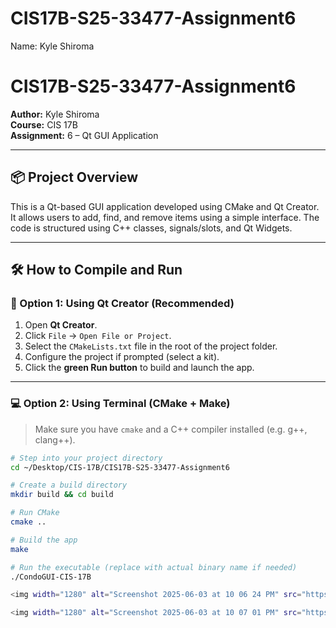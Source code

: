 # CIS17B-S25-33477-Assignment6

Name: Kyle Shiroma


# CIS17B-S25-33477-Assignment6

**Author:** Kyle Shiroma  
**Course:** CIS 17B  
**Assignment:** 6 – Qt GUI Application  

---

## 📦 Project Overview

This is a Qt-based GUI application developed using CMake and Qt Creator. It allows users to add, find, and remove items using a simple interface. The code is structured using C++ classes, signals/slots, and Qt Widgets.

---

## 🛠️ How to Compile and Run

### 🧰 Option 1: Using Qt Creator (Recommended)
1. Open **Qt Creator**.
2. Click `File` → `Open File or Project`.
3. Select the `CMakeLists.txt` file in the root of the project folder.
4. Configure the project if prompted (select a kit).
5. Click the **green Run button** to build and launch the app.

---

### 💻 Option 2: Using Terminal (CMake + Make)
> Make sure you have `cmake` and a C++ compiler installed (e.g. g++, clang++).

```bash
# Step into your project directory
cd ~/Desktop/CIS-17B/CIS17B-S25-33477-Assignment6

# Create a build directory
mkdir build && cd build

# Run CMake
cmake ..

# Build the app
make

# Run the executable (replace with actual binary name if needed)
./CondoGUI-CIS-17B

<img width="1280" alt="Screenshot 2025-06-03 at 10 06 24 PM" src="https://github.com/user-attachments/assets/b3c81de5-7f8a-4676-a604-84b73226011a" />

<img width="1280" alt="Screenshot 2025-06-03 at 10 07 01 PM" src="https://github.com/user-attachments/assets/c6ae6697-f99d-4e41-a95e-6d19ba25575c" />
